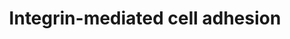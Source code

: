 ---
annotations:
- id: PW:0000286
  parent: signaling pathway
  type: Pathway Ontology
  value: integrin mediated signaling pathway
authors:
- MaintBot
- Thomas
- Ddigles
description: 'Integrins are receptors that mediate attachment between a cell and the
  tissues surrounding it, which may be other cells or the extracellular matrix (ECM).
  They also play a role in cell signaling and thereby define cellular shape, mobility,
  and regulate the cell cycle.  Source: [[wikipedia:Integrins|Wikipedia]]'
last-edited: 2013-10-17
organisms:
- Pan troglodytes
redirect_from:
- /index.php/Pathway:WP951
- /instance/WP951
- /instance/WP951_rr71672
revision: r71672
schema-jsonld:
- '@context': https://schema.org/
  '@id': https://wikipathways.github.io/pathways/WP951.html
  '@type': Dataset
  creator:
    '@type': Organization
    name: WikiPathways
  description: 'Integrins are receptors that mediate attachment between a cell and
    the tissues surrounding it, which may be other cells or the extracellular matrix
    (ECM). They also play a role in cell signaling and thereby define cellular shape,
    mobility, and regulate the cell cycle.  Source: [[wikipedia:Integrins|Wikipedia]]'
  keywords:
  - AKT1
  - AKT2
  - AKT3
  - ARHGEF7
  - BCAR1
  - BRAF
  - CAPN1
  - CAPN11
  - CAPN3
  - CAPN5
  - CAPN6
  - CAPN7
  - CAPN9
  - CAV1
  - CAV2
  - CAV3
  - CDC42
  - CRK
  - CSK
  - DOCK1
  - FYN
  - GIT2
  - GRB2
  - HRAS
  - ILK
  - ITGA1
  - ITGA10
  - ITGA11
  - ITGA2
  - ITGA2B
  - ITGA3
  - ITGA4
  - ITGA5
  - ITGA6
  - ITGA7
  - ITGA8
  - ITGA9
  - ITGAD
  - ITGAL
  - ITGAM
  - ITGAV
  - ITGAX
  - ITGB1
  - ITGB2
  - ITGB3
  - ITGB4
  - ITGB5
  - ITGB6
  - ITGB7
  - ITGB8
  - MAP2K1
  - MAP2K2
  - MAP2K3
  - MAP2K5
  - MAP2K6
  - MAPK1
  - MAPK10
  - MAPK6
  - MAPK7
  - MYLK2
  - PAK1
  - PAK2
  - PAK3
  - PIK3R2
  - PTK2
  - PXN
  - RAC2
  - RAF1
  - RAP1A
  - RAP1B
  - RAPGEF1
  - RHO
  - ROCK1
  - ROCK2
  - SEPP1
  - SHC1
  - SHC3
  - SORBS1
  - SOS1
  - SRC
  - TNS1
  - VASP
  - VAV3
  - VCL
  license: CC0
  name: Integrin-mediated cell adhesion
seo: CreativeWork
title: Integrin-mediated cell adhesion
wpid: WP951
---